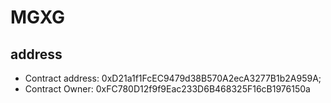# MGXG

## address

- Contract address: 0xD21a1f1FcEC9479d38B570A2ecA3277B1b2A959A;
- Contract Owner: 0xFC780D12f9f9Eac233D6B468325F16cB1976150a
